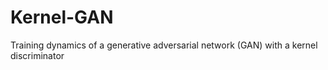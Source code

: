 # Kernel-GAN
Training dynamics of a generative adversarial network (GAN) with a kernel discriminator
